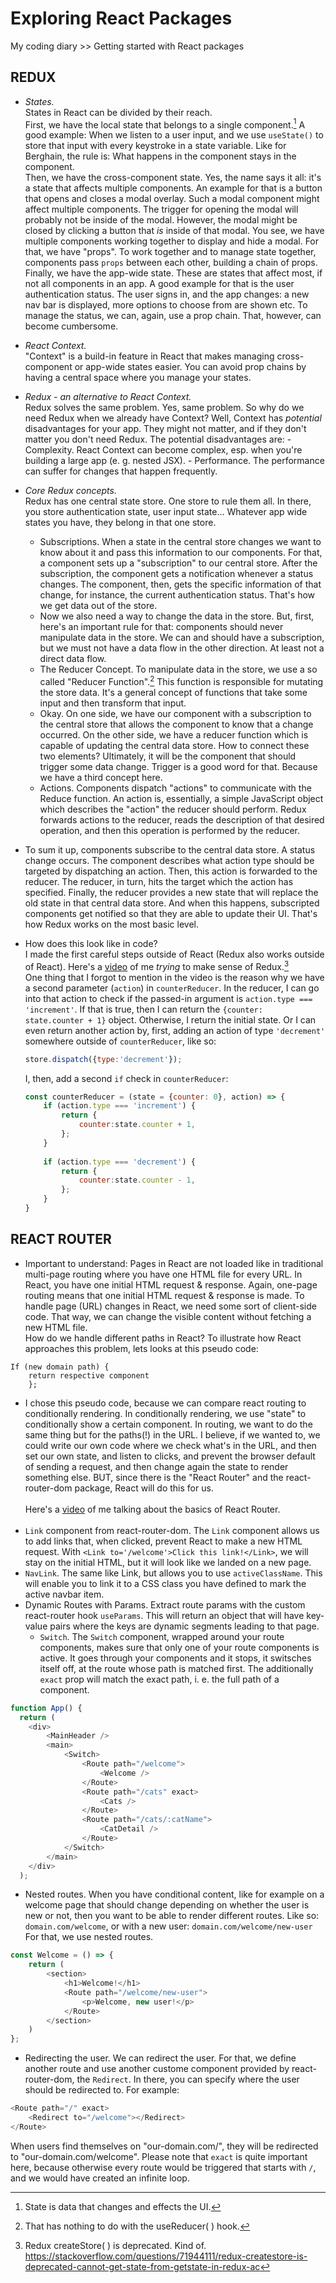 # Exploring React Packages
My coding diary >> Getting started with React packages

## REDUX
- *States.*<br>
	States in React can be divided by their reach.<br>
	First, we have the local state that belongs to a single component.[^1] A good example: 
	When we listen to a user input, and we use `useState()` to store that input with every keystroke
	in a state variable. Like for Berghain, the rule is: What happens in the component
	stays in the component.<br> 
	Then, we have the cross-component state. Yes, the name says it all: it's a state that affects multiple components.
	An example for that is a button that opens and closes a modal overlay. Such a modal component
	might affect multiple components. The trigger for opening the modal will probably not be inside
	of the modal. However, the modal might be closed by clicking a button that _is_ inside
	of that modal. You see, we have multiple components working together to display and hide
	a modal. For that, we have "props". To work together and to manage state together, components pass `props` between each other, 
	building a chain of props.<br>
	Finally, we have the app-wide state. These are states that affect most, if not all components in an app.
	A good example for that is the user authentication status. The user signs in, and the app changes: a new nav bar is displayed,
	more options to choose from are shown etc. To manage the status, we can, again, use a prop chain. That, however, can
	become cumbersome. 
	
- *React Context.* <br>
	"Context" is a build-in feature in React that makes managing cross-component or app-wide states easier. You can avoid prop chains
	by having a central space where you manage your states. 
	
- *Redux - an alternative to React Context.* <br>
	Redux solves the same problem. Yes, same problem. So why do we need Redux when we already have Context? Well, Context has
	_potential_ disadvantages for your app. They might not matter, and if they don't matter you don't need Redux. 
	The potential disadvantages are:
		- Complexity. React Context can become complex, esp. when you're building a large app (e. g. nested JSX).
		- Performance. The performance can suffer for changes that happen frequently. 
	
- *Core Redux concepts.* <br>
	Redux has one central state store. One store to rule them all.
	In there, you store authentication state, user input state... Whatever app wide states you have, 
	they belong in that one store. 
	- Subscriptions. 
		When a state in the central store changes we want to know about it and pass this information to our components.
		For that, a component sets up a "subscription" to our central store. After the subscription, the component gets a notification
		whenever a status changes. The component, then, gets the specific information of that change, for instance,
		the current authentication status. That's how we get data out of the store.
	- Now we also need a way to change the data in the store. But, first, here's an important rule for that: components should never 
		manipulate data in the store. We can and should have a subscription, but we must not have a data flow in the other direction.
		At least not a direct data flow. 
	- The Reducer Concept. To manipulate data in the store, we use a so called "Reducer Function".[^2] This function is responsible 
		for mutating the store data. It's a general concept of functions that take some input and then transform that input.
	- Okay. On one side, we have our component with a subscription to the central store that allows the component
		to know that a change occurred. On the other side, we have a reducer function which is capable of updating the central data store.
		How to connect these two elements? 
		Ultimately, it will be the component that should trigger some data change. Trigger is a good word for that. Because we have a third concept here.
	- Actions. Components dispatch "actions" to communicate with the Reduce function. An action is, essentially, a simple JavaScript object which describes the "action" the reducer should perform. 
		Redux forwards actions to the reducer, reads the description of that desired operation, and then this operation is performed by the reducer. 
- To sum it up, components subscribe to the central data store. A status change occurs. The component describes what action type should be targeted by dispatching an action. Then, this action is forwarded to 
		the reducer. The reducer, in turn, hits the target which the action has specified. Finally, the reducer provides a new state that will replace the old state in that central data store. And
		when this happens, subscripted components get notified so that they are able to update their UI. That's how Redux works on the most basic level.
- How does this look like in code?<br>
    I made the first careful steps outside of React (Redux also works outside of React).
    Here's a [video](https://youtu.be/H9nXFXTi3go) of me _trying_ to make sense of Redux.[^3] <br>
    One thing that I forgot to mention in the video is the reason why we have a second parameter (`action`) in `counterReducer`. In the reducer, I can go into that action to check if the passed-in argument is `action.type === 'increment'`. If that is true, 
    then I can return the `{counter: state.counter + 1}` object. Otherwise, I return the initial state. Or I can even return another action by, first, adding an action of type `'decrement'` somewhere outside of `counterReducer`, like so:

	```javascript
	store.dispatch({type:'decrement'});
	```
	I, then, add a second `if` check in `counterReducer`:
	
	```javascript
	const counterReducer = (state = {counter: 0}, action) => {
		if (action.type === 'increment') {
			return {
				counter:state.counter + 1,
			};
		}
		
		if (action.type === 'decrement') {
			return {
				counter:state.counter - 1,
			};
		}	
	}
	```

## REACT ROUTER 
- Important to understand: Pages in React are not loaded like in traditional multi-page routing where you have one HTML file for every URL. In React, you have one initial HTML request & response. Again, one-page routing means that one initial HTML request & response is made. 
To handle page (URL) changes in React, we need some sort of client-side code. That way,
we can change the visible content without fetching a new HTML file.<br>
How do we handle different paths in React? To illustrate how React approaches this problem, lets looks at this pseudo code: 
```
If (new domain path) {
	return respective component
	};
```
- I chose this pseudo code, because we can compare react routing to conditionally rendering. In conditionally rendering, we use "state" to conditionally show a 
certain component. In routing, we want to do the same thing but for the paths(!)
in the URL. I believe, if we wanted to, we could write our own code
where we check what's in the URL, and then set our own state, and listen
to clicks, and prevent the browser default of sending a request, and then
change again the state to render something else. BUT, since there is the
"React Router" and the react-router-dom package, React will do this
for us.  <br><br>
Here's a [video](https://youtu.be/wn6ClcnDLh0) of me talking about the basics of React Router. <br><br>
- `Link` component from react-router-dom. The `Link` component allows us to add links that, when clicked, prevent React to make a new HTML request. With `<Link to='/welcome'>Click this link!</Link>`, we will stay on the initial HTML, but it will look like we landed on a new page. 
- `NavLink`. The same like Link, but allows you to use `activeClassName`. This will enable you to link it to a CSS class you have defined to mark the active navbar item. 
- Dynamic Routes with Params. Extract route params with the custom react-router hook `useParams`. This will return an object that will have key-value pairs where the keys are dynamic segments leading to that page.
	- `Switch`. The `Switch` component, wrapped around your route components, makes sure that only one of your route components is active. It goes through your components and it stops, it switsches itself off, at the route whose path is matched first. The additionally `exact` prop will match the exact path, i. e. the full path of a component.
```javascript
function App() {
  return (
    <div>
        <MainHeader />
        <main>
            <Switch>
                <Route path="/welcome">
                    <Welcome />
                </Route>
                <Route path="/cats" exact>
                    <Cats />
                </Route>
                <Route path="/cats/:catName">
                    <CatDetail />
                </Route>
            </Switch>
        </main>
    </div>
  );
```
- Nested routes. When you have conditional content, like for example on a welcome page that should change depending on whether the user is new or not, then you want to be able to render different routes. Like so:
`domain.com/welcome`, or with a new user: `domain.com/welcome/new-user`
For that, we use nested routes.
```javascript
const Welcome = () => {
    return (
        <section>
            <h1>Welcome!</h1>
            <Route path="/welcome/new-user">
                <p>Welcome, new user!</p>
            </Route>
        </section>
    )
};
```

- Redirecting the user. We can redirect the user. For that, we define another route and use another custome component provided by react-router-dom, the `Redirect`. In there, you can specify where the user should be redirected to. For example:
```javascript
<Route path="/" exact>
    <Redirect to="/welcome"></Redirect>
</Route>
```
When users find themselves on "our-domain.com/", they will be redirected to "our-domain.com/welcome". Please note that `exact` is quite important here, because otherwise every route would be triggered that starts with `/`, and we would have created an infinite loop.


		
[^1]: State is data that changes and effects the UI.
[^2]: That has nothing to do with the useReducer( ) hook.
[^3]: Redux createStore( ) is deprecated. Kind of. https://stackoverflow.com/questions/71944111/redux-createstore-is-deprecated-cannot-get-state-from-getstate-in-redux-ac
